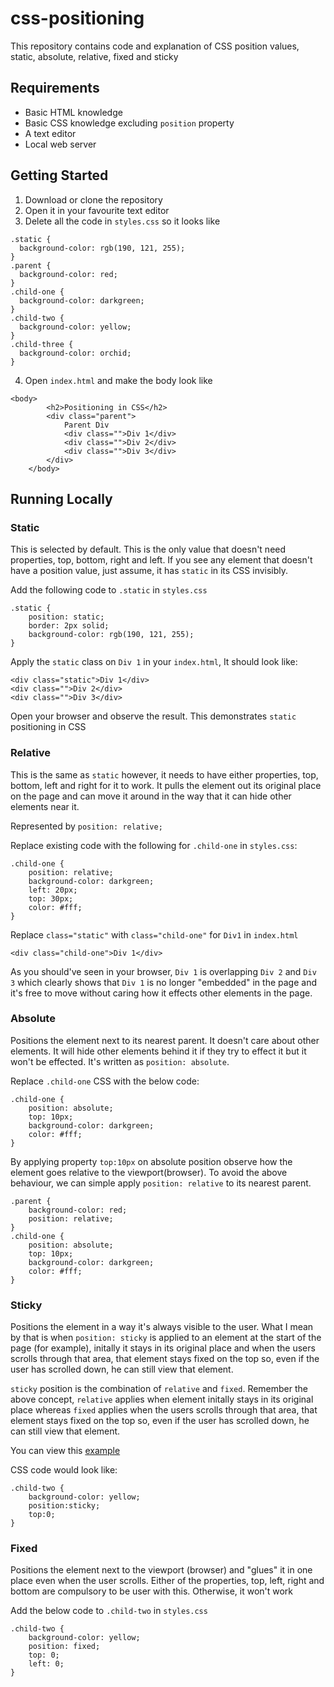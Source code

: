 # css-positioning
This repository contains code and explanation of CSS position values, static, absolute, relative, fixed and sticky

## Requirements
* Basic HTML knowledge
* Basic CSS knowledge excluding `position` property
* A text editor 
* Local web server

## Getting Started
1.  Download or clone the repository
2.  Open it in your favourite text editor
3.  Delete all the code in  `styles.css` so it looks like

```
.static {
  background-color: rgb(190, 121, 255);
}
.parent {
  background-color: red;
}
.child-one {
  background-color: darkgreen;
}
.child-two {
  background-color: yellow;
}
.child-three {
  background-color: orchid;
}
```
4. Open `index.html` and make the body look like
```
<body>
        <h2>Positioning in CSS</h2>
        <div class="parent">
            Parent Div
            <div class="">Div 1</div>
            <div class="">Div 2</div>
            <div class="">Div 3</div>
        </div>
    </body>
```
## Running Locally

### Static
This is selected by default. This is the only value that doesn't need properties, top, bottom, right and left. If you see any element that doesn't have a position value, just assume, it has `static` in its CSS invisibly.

Add the following code to `.static` in `styles.css`

```
.static {
    position: static;
    border: 2px solid;
    background-color: rgb(190, 121, 255);
}
```
Apply the `static` class on `Div 1`  in your `index.html`, It should look like:

```
<div class="static">Div 1</div>
<div class="">Div 2</div>
<div class="">Div 3</div>
```
Open your browser and observe the result. This demonstrates `static` positioning in CSS

### Relative
This is the same as `static` however, it needs to have either properties, top, bottom, left and right for it to work. 
It pulls the element out its original place on the page and can move it around in the way that it can hide other elements 
near it.

Represented by `position: relative;`

Replace existing code with the following for `.child-one` in `styles.css`:
```
.child-one {
    position: relative;
    background-color: darkgreen;
    left: 20px;
    top: 30px;
    color: #fff;
}
```
Replace `class="static"` with `class="child-one"` for `Div1` in `index.html`
```
<div class="child-one">Div 1</div>
```
As you should've seen in your browser, `Div 1` is overlapping `Div 2` and `Div 3` which clearly shows that `Div 1` is no 
longer "embedded" in the page and it's free to move without caring how it effects other elements in the page.

### Absolute
Positions the element next to its nearest parent. It doesn't care about other elements. It will hide other elements behind 
it if they try to effect it but it won't be effected. It's written as `position: absolute`.

Replace `.child-one` CSS with the below code:

```
.child-one {
    position: absolute;
    top: 10px;
    background-color: darkgreen;
    color: #fff;
}
```
By applying property `top:10px` on absolute position observe how the element goes relative to the viewport(browser). To avoid the above behaviour, we can simple apply `position: relative` to its nearest parent.
```
.parent {
    background-color: red;
    position: relative;
}
.child-one {
    position: absolute;
    top: 10px;
    background-color: darkgreen;
    color: #fff;
}
```

### Sticky
Positions the element in a way it's always visible to the user. What I mean by that is when `position: sticky` is applied 
to an element at the start of the page (for example), initally it stays in its original place and when the users scrolls 
through that area, that element stays fixed on the top so, even if the user has scrolled down, he can still view that element.

`sticky` position is the combination of `relative` and `fixed`. Remember the above concept, `relative` applies when element 
initally stays in its original place whereas `fixed` applies when the users scrolls through that area, that element stays 
fixed on the top so, even if the user has scrolled down, he can still view that element. 

You can view this [example](https://www.w3schools.com/css/css_positioning.asp)

CSS code would look like:

```
.child-two {
    background-color: yellow;
    position:sticky;
    top:0;
}
```
### Fixed
Positions the element next to the viewport (browser) and "glues" it in one place even when the user scrolls. 
Either of the properties, top, left, right and bottom are compulsory to be user with this. Otherwise, it won't work

Add the below code to `.child-two` in `styles.css`
```
.child-two {
    background-color: yellow;
    position: fixed;
    top: 0;
    left: 0;
}
```


